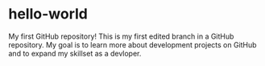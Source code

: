 # hello-world
My first GitHub repository!
This is my first edited branch in a GitHub repository. My goal is to learn more about development projects on GitHub and to expand my skillset as a devloper.
